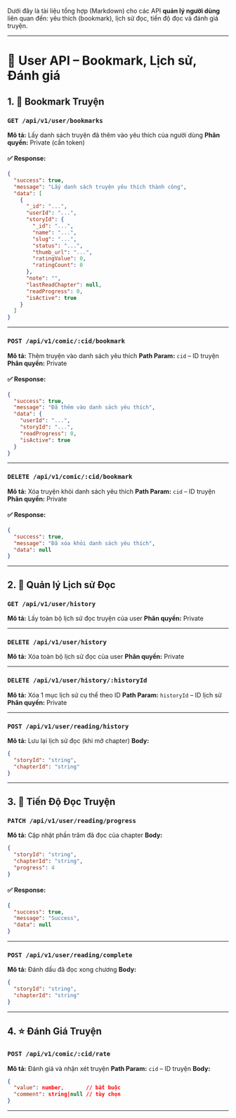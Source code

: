 Dưới đây là tài liệu tổng hợp (Markdown) cho các API **quản lý người dùng** liên quan đến: yêu thích (bookmark), lịch sử đọc, tiến độ đọc và đánh giá truyện.

---

# 👤 User API – Bookmark, Lịch sử, Đánh giá

## 1. 📌 Bookmark Truyện

### `GET /api/v1/user/bookmarks`

**Mô tả:** Lấy danh sách truyện đã thêm vào yêu thích của người dùng
**Phân quyền:** Private (cần token)

#### ✅ Response:

```json
{
  "success": true,
  "message": "Lấy danh sách truyện yêu thích thành công",
  "data": [
    {
      "_id": "...",
      "userId": "...",
      "storyId": {
        "_id": "...",
        "name": "...",
        "slug": "...",
        "status": "...",
        "thumb_url": "...",
        "ratingValue": 0,
        "ratingCount": 0
      },
      "note": "",
      "lastReadChapter": null,
      "readProgress": 0,
      "isActive": true
    }
  ]
}
```

---

### `POST /api/v1/comic/:cid/bookmark`

**Mô tả:** Thêm truyện vào danh sách yêu thích
**Path Param:** `cid` – ID truyện
**Phân quyền:** Private

#### ✅ Response:

```json
{
  "success": true,
  "message": "Đã thêm vào danh sách yêu thích",
  "data": {
    "userId": "...",
    "storyId": "...",
    "readProgress": 0,
    "isActive": true
  }
}
```

---

### `DELETE /api/v1/comic/:cid/bookmark`

**Mô tả:** Xóa truyện khỏi danh sách yêu thích
**Path Param:** `cid` – ID truyện
**Phân quyền:** Private

#### ✅ Response:

```json
{
  "success": true,
  "message": "Đã xóa khỏi danh sách yêu thích",
  "data": null
}
```

---

## 2. 📖 Quản lý Lịch sử Đọc

### `GET /api/v1/user/history`

**Mô tả:** Lấy toàn bộ lịch sử đọc truyện của user
**Phân quyền:** Private

---

### `DELETE /api/v1/user/history`

**Mô tả:** Xóa toàn bộ lịch sử đọc của user
**Phân quyền:** Private

---

### `DELETE /api/v1/user/history/:historyId`

**Mô tả:** Xóa 1 mục lịch sử cụ thể theo ID
**Path Param:** `historyId` – ID lịch sử
**Phân quyền:** Private

---

### `POST /api/v1/user/reading/history`

**Mô tả:** Lưu lại lịch sử đọc (khi mở chapter)
**Body:**

```json
{
  "storyId": "string",
  "chapterId": "string"
}
```

---

## 3. 🧭 Tiến Độ Đọc Truyện

### `PATCH /api/v1/user/reading/progress`

**Mô tả:** Cập nhật phần trăm đã đọc của chapter
**Body:**

```json
{
  "storyId": "string",
  "chapterId": "string",
  "progress": 4
}
```

#### ✅ Response:

```json
{
  "success": true,
  "message": "Success",
  "data": null
}
```

---

### `POST /api/v1/user/reading/complete`

**Mô tả:** Đánh dấu đã đọc xong chương
**Body:**

```json
{
  "storyId": "string",
  "chapterId": "string"
}
```

---

## 4. ⭐ Đánh Giá Truyện

### `POST /api/v1/comic/:cid/rate`

**Mô tả:** Đánh giá và nhận xét truyện
**Path Param:** `cid` – ID truyện
**Body:**

```json
{
  "value": number,       // bắt buộc
  "comment": string|null // tùy chọn
}
```

---
